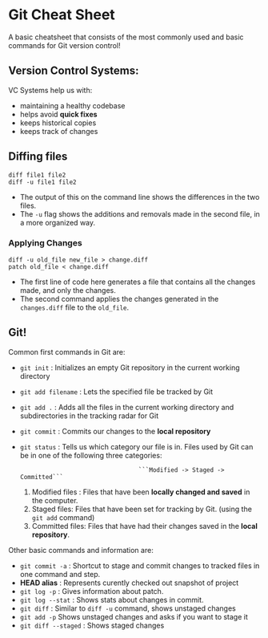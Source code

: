 # Git Cheat Sheet
A basic cheatsheet that consists of the most commonly used and basic commands for Git version control!

## Version Control Systems:
VC Systems help us with:
* maintaining a healthy codebase
* helps avoid **quick fixes**
* keeps historical copies
* keeps track of changes

## Diffing files
``` 
diff file1 file2 
diff -u file1 file2
```

* The output of this on the command line shows the differences in the two files.
* The `-u` flag shows the additions and removals made in the second file, in a more organized way.

### Applying Changes

```
diff -u old_file new_file > change.diff
patch old_file < change.diff
```
* The first line of code here generates a file that contains all the changes made, and only the changes.
* The second command applies the changes generated in the `changes.diff` file to the `old_file`.

## Git!

Common first commands in Git are:

* `git init` : Initializes an empty Git repository in the current working directory
* `git add filename` : Lets the specified file be tracked by Git
* `git add .` : Adds all the files in the current working directory and subdirectories in the tracking radar for Git
* `git commit` : Commits our changes to the **local repository**
* `git status` : Tells us which category our file is in. Files used by Git can be in one of the following three categories:

                                       ```Modified -> Staged -> Committed```


   1. Modified files : Files that have been **locally changed and saved** in the computer.
   2. Staged files: Files that have been set for tracking by Git. (using the `git add` command)
   3. Committed files: Files that have had their changes saved in the **local repository**.


Other basic commands and information are:

* `git commit -a` : Shortcut to stage and commit changes to tracked files in one command and step.
* **HEAD alias** : Represents curently checked out snapshot of project
* `git log -p` : Gives information about patch.
* `git log --stat` : Shows stats about changes in commit.
* `git diff` : Similar to `diff -u` command, shows unstaged changes
* `git add -p` Shows unstaged changes and asks if you want to stage it
* `git diff --staged` : Shows staged changes

    
    


